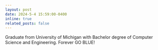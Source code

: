 ```yaml
---
layout: post
date: 2024-5-4 15:59:00-0400
inline: true
related_posts: false
---
```


Graduate from University of Michigan with Bachelor degree of Computer Science and Engineering. Forever GO BLUE!
